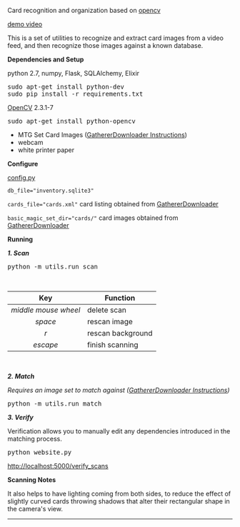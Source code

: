 Card recognition and organization based on [opencv](http://opencv.org/)

[demo video](http://youtu.be/ppNy9fdw91E)

This is a set of utilities to recognize and extract card images from a video feed, and then recognize those images against a known database.

**Dependencies and Setup**

python 2.7, numpy, Flask, SQLAlchemy, Elixir
<pre>
sudo apt-get install python-dev
sudo pip install -r requirements.txt
</pre>
[OpenCV](http://opencv.org/) 2.3.1-7
<pre>sudo apt-get install python-opencv</pre>

* MTG Set Card Images ([GathererDownloader Instructions](https://github.com/chrismeyersfsu/card_scan/wiki/Gatherer-Downloader))
* webcam
* white printer paper

**Configure**

<a href="config.py">config.py</a>

<code>db_file="inventory.sqlite3"</code>

<code>cards_file="cards.xml"</code> card listing obtained from [GathererDownloader](https://github.com/chrismeyersfsu/card_scan/wiki/Gatherer-Downloader)

<code>basic_magic_set_dir="cards/"</code> card images obtained from [GathererDownloader](https://github.com/chrismeyersfsu/card_scan/wiki/Gatherer-Downloader)

**Running**

***1. Scan***
<pre>python -m utils.run_scan</pre>
<br />

<center>

| Key                  | Function     |
|:--------------------:|--------------|
| <i>middle mouse wheel</i> | delete scan  |
| <i>space</i>              | rescan image |
| <i>r</i>                  | rescan background |
| <i>escape</i>             | finish scanning |

</center>
<br />

***2. Match***

<i>Requires an image set to match against ([GathererDownloader Instructions](https://github.com/chrismeyersfsu/card_scan/wiki/Gatherer-Downloader))</i>
<pre>python -m utils.run_match</pre>

***3. Verify***

Verification allows you to manually edit any dependencies introduced in the matching process.
<pre>python website.py</pre>
[http://localhost:5000/verify_scans](http://localhost:5000/verify_scans)

**Scanning Notes**

It also helps to have lighting coming from both sides, to reduce the effect of slightly curved cards throwing shadows that alter their rectangular shape in the camera's view.
 
---
